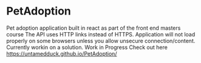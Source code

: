 # PetAdoption
Pet adoption application built in react as part of the front end masters course
The API uses HTTP links instead of HTTPS. Application will not load properly on some browsers unless you allow unsecure connection/content. Currently workin on a solution.
Work in Progress
Check out here  https://untamedduck.github.io/PetAdoption/

